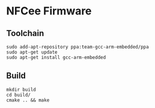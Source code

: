 # NFCee Firmware

## Toolchain

```
sudo add-apt-repository ppa:team-gcc-arm-embedded/ppa
sudo apt-get update
sudo apt-get install gcc-arm-embedded
```

## Build

```
mkdir build
cd build/
cmake .. && make
```

